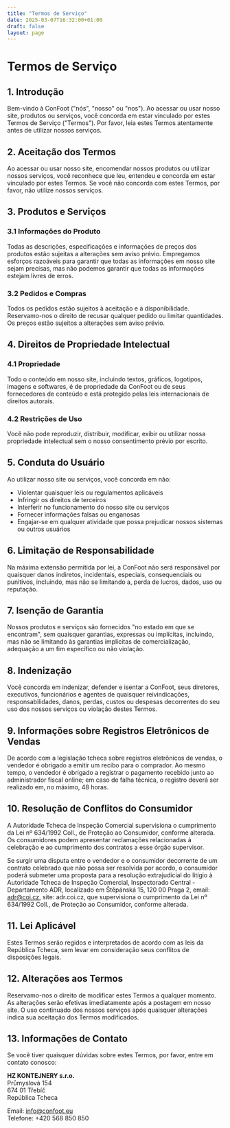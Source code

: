 ```yaml
---
title: "Termos de Serviço"
date: 2025-03-07T16:32:00+01:00
draft: false
layout: page
---
```


# Termos de Serviço

## 1. Introdução

Bem-vindo à ConFoot ("nós", "nosso" ou "nos"). Ao acessar ou usar nosso site, produtos ou serviços, você concorda em estar vinculado por estes Termos de Serviço ("Termos"). Por favor, leia estes Termos atentamente antes de utilizar nossos serviços.

## 2. Aceitação dos Termos

Ao acessar ou usar nosso site, encomendar nossos produtos ou utilizar nossos serviços, você reconhece que leu, entendeu e concorda em estar vinculado por estes Termos. Se você não concorda com estes Termos, por favor, não utilize nossos serviços.

## 3. Produtos e Serviços

### 3.1 Informações do Produto
Todas as descrições, especificações e informações de preços dos produtos estão sujeitas a alterações sem aviso prévio. Empregamos esforços razoáveis para garantir que todas as informações em nosso site sejam precisas, mas não podemos garantir que todas as informações estejam livres de erros.

### 3.2 Pedidos e Compras
Todos os pedidos estão sujeitos à aceitação e à disponibilidade. Reservamo-nos o direito de recusar qualquer pedido ou limitar quantidades. Os preços estão sujeitos a alterações sem aviso prévio.

## 4. Direitos de Propriedade Intelectual

### 4.1 Propriedade
Todo o conteúdo em nosso site, incluindo textos, gráficos, logotipos, imagens e softwares, é de propriedade da ConFoot ou de seus fornecedores de conteúdo e está protegido pelas leis internacionais de direitos autorais.

### 4.2 Restrições de Uso
Você não pode reproduzir, distribuir, modificar, exibir ou utilizar nossa propriedade intelectual sem o nosso consentimento prévio por escrito.

## 5. Conduta do Usuário

Ao utilizar nosso site ou serviços, você concorda em não:
- Violentar quaisquer leis ou regulamentos aplicáveis
- Infringir os direitos de terceiros
- Interferir no funcionamento do nosso site ou serviços
- Fornecer informações falsas ou enganosas
- Engajar-se em qualquer atividade que possa prejudicar nossos sistemas ou outros usuários

## 6. Limitação de Responsabilidade

Na máxima extensão permitida por lei, a ConFoot não será responsável por quaisquer danos indiretos, incidentais, especiais, consequenciais ou punitivos, incluindo, mas não se limitando a, perda de lucros, dados, uso ou reputação.

## 7. Isenção de Garantia

Nossos produtos e serviços são fornecidos "no estado em que se encontram", sem quaisquer garantias, expressas ou implícitas, incluindo, mas não se limitando às garantias implícitas de comercialização, adequação a um fim específico ou não violação.

## 8. Indenização

Você concorda em indenizar, defender e isentar a ConFoot, seus diretores, executivos, funcionários e agentes de quaisquer reivindicações, responsabilidades, danos, perdas, custos ou despesas decorrentes do seu uso dos nossos serviços ou violação destes Termos.

## 9. Informações sobre Registros Eletrônicos de Vendas

De acordo com a legislação tcheca sobre registros eletrônicos de vendas, o vendedor é obrigado a emitir um recibo para o comprador. Ao mesmo tempo, o vendedor é obrigado a registrar o pagamento recebido junto ao administrador fiscal online; em caso de falha técnica, o registro deverá ser realizado em, no máximo, 48 horas.

## 10. Resolução de Conflitos do Consumidor

A Autoridade Tcheca de Inspeção Comercial supervisiona o cumprimento da Lei nº 634/1992 Coll., de Proteção ao Consumidor, conforme alterada. Os consumidores podem apresentar reclamações relacionadas à celebração e ao cumprimento dos contratos a esse órgão supervisor.

Se surgir uma disputa entre o vendedor e o consumidor decorrente de um contrato celebrado que não possa ser resolvida por acordo, o consumidor poderá submeter uma proposta para a resolução extrajudicial do litígio à Autoridade Tcheca de Inspeção Comercial, Inspectorado Central - Departamento ADR, localizado em Štěpánská 15, 120 00 Praga 2, email: adr@coi.cz, site: adr.coi.cz, que supervisiona o cumprimento da Lei nº 634/1992 Coll., de Proteção ao Consumidor, conforme alterada.

## 11. Lei Aplicável

Estes Termos serão regidos e interpretados de acordo com as leis da República Tcheca, sem levar em consideração seus conflitos de disposições legais.

## 12. Alterações aos Termos

Reservamo-nos o direito de modificar estes Termos a qualquer momento. As alterações serão efetivas imediatamente após a postagem em nosso site. O uso continuado dos nossos serviços após quaisquer alterações indica sua aceitação dos Termos modificados.

## 13. Informações de Contato

Se você tiver quaisquer dúvidas sobre estes Termos, por favor, entre em contato conosco:

**HZ KONTEJNERY s.r.o.**  
Průmyslová 154  
674 01 Třebíč  
República Tcheca

Email: info@confoot.eu  
Telefone: +420 568 850 850